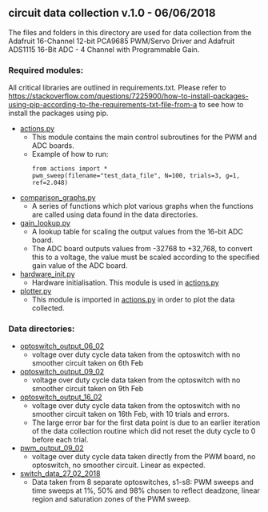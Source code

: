﻿## circuit data collection v.1.0 - 06/06/2018

The files and folders in this directory are used for data collection from the Adafruit 16-Channel 12-bit PCA9685 PWM/Servo Driver
and Adafruit ADS1115 16-Bit ADC - 4 Channel with Programmable Gain.

### Required modules:

All critical libraries are outlined in requirements.txt.
Please refer to https://stackoverflow.com/questions/7225900/how-to-install-packages-using-pip-according-to-the-requirements-txt-file-from-a to see how to install the packages using pip.

* [actions.py](actions.py)
	* This module contains the main control subroutines for the PWM and ADC boards.
	* Example of how to run:
		```	
		from actions import *
		pwm_sweep(filename="test_data_file", N=100, trials=3, g=1, ref=2.048)
		```
* [comparison_graphs.py](comparison_graphs.py)
    * A series of functions which plot various graphs when the functions are called using data found in the data directories.
* [gain_lookup.py](gain_lookup.py)
    * A lookup table for scaling the output values from the 16-bit ADC board.
    * The ADC board outputs values from -32768 to +32,768, to convert this to a voltage, the value must be scaled according to the specified gain value of the ADC board.
* [hardware_init.py](hardware_init.py)
    * Hardware initialisation. This module is used in [actions.py](actions.py)
* [plotter.py](plotter.py)
    * This module is imported in [actions.py](actions.py) in order to plot the data collected.

### Data directories:
	

* [optoswitch_output_06_02](optoswitch_output_06_02)
	* voltage over duty cycle data taken from the optoswitch with no smoother circuit taken on 6th Feb
* [optoswitch_output_09_02](optoswitch_output_09_02)
	* voltage over duty cycle data taken from the optoswitch with no smoother circuit taken on 9th Feb
* [optoswitch_output_16_02](optoswitch_output_16_02)
	* voltage over duty cycle data taken from the optoswitch with no smoother circuit taken on 16th Feb, with 10 trials and errors.
	* The large error bar for the first data point is due to an earlier iteration of the data collection routine which did not reset the duty cycle to 0 before each trial.
* [pwm_output_09_02](pwm_output_09_02)
	* voltage over duty cycle data taken directly from the PWM board, no optoswitch, no smoother circuit. Linear as expected.
* [switch_data_27_02_2018](switch_data_27_02_2018)
	* Data taken from 8 separate optoswitches, s1-s8: PWM sweeps and time sweeps at 1%, 50% and 98% chosen to reflect deadzone, linear region and saturation zones of the PWM sweep.
